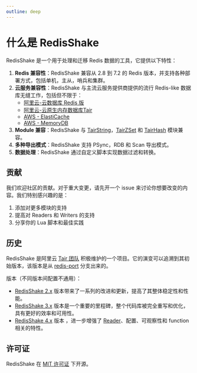```yaml
---
outline: deep
---
```


# 什么是 RedisShake

RedisShake 是一个用于处理和迁移 Redis 数据的工具，它提供以下特性：

1. **Redis 兼容性**：RedisShake 兼容从 2.8 到 7.2 的 Redis 版本，并支持各种部署方式，包括单机，主从，哨兵和集群。
2. **云服务兼容性**：RedisShake 与主流云服务提供商提供的流行 Redis-like 数据库无缝工作，包括但不限于：
    - [阿里云-云数据库 Redis 版](https://www.aliyun.com/product/redis)
    - [阿里云-云原生内存数据库Tair](https://www.aliyun.com/product/apsaradb/kvstore/tair)
    - [AWS - ElastiCache](https://aws.amazon.com/elasticache/)
    - [AWS - MemoryDB](https://aws.amazon.com/memorydb/)
3. **Module 兼容**：RedisShake
   与 [TairString](https://github.com/tair-opensource/TairString)，[TairZSet](https://github.com/tair-opensource/TairZset)
   和 [TairHash](https://github.com/tair-opensource/TairHash) 模块兼容。
4. **多种导出模式**：RedisShake 支持 PSync，RDB 和 Scan 导出模式。
5. **数据处理**：RedisShake 通过自定义脚本实现数据过滤和转换。

## 贡献

我们欢迎社区的贡献。对于重大变更，请先开一个 issue 来讨论你想要改变的内容。我们特别感兴趣的是：

1. 添加对更多模块的支持
2. 提高对 Readers 和 Writers 的支持
3. 分享你的 Lua 脚本和最佳实践

## 历史

RedisShake 是阿里云 [Tair 团队](https://github.com/tair-opensource)
积极维护的一个项目。它的演变可以追溯到其初始版本，该版本是从 [redis-port](https://github.com/CodisLabs/redis-port) 分支出来的。

版本（不同版本间配置不通用）：

- [RedisShake 2.x](https://github.com/tair-opensource/RedisShake/tree/v2) 版本带来了一系列的改进和更新，提高了其整体稳定性和性能。
- [RedisShake 3.x](https://github.com/tair-opensource/RedisShake/tree/v3) 版本是一个重要的里程碑，整个代码库被完全重写和优化，具有更好的效率和可用性。
- [RedisShake 4.x](https://github.com/tair-opensource/RedisShake/tree/v4) 版本
  ，进一步增强了 [Reader](../reader/scan_reader.md)、配置、可观察性和 function 相关的特性。

## 许可证

RedisShake 在 [MIT 许可证](https://github.com/tair-opensource/RedisShake/blob/v2/license.txt) 下开源。
